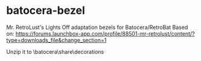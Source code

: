 # batocera-bezel
Mr. RetroLust's Lights Off adaptation bezels for Batocera/RetroBat
Based on: https://forums.launchbox-app.com/profile/88501-mr-retrolust/content/?type=downloads_file&change_section=1

Unzip it to \\batocera\share\decorations
